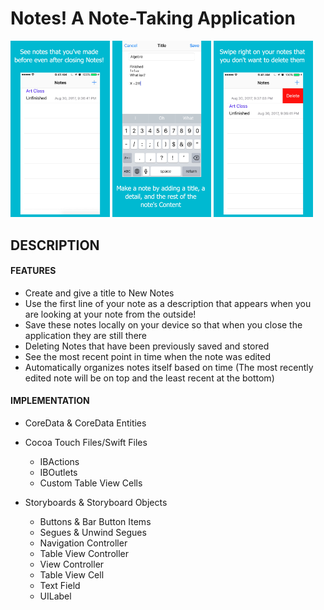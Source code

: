 # Notes! A Note-Taking Application


<p float ="left">
<img src="https://github.com/tommy-qiu/Notes-/blob/master/CompletionItems/app-screenshots/5.5-inch%20Screenshot%204.jpg" width="31.5%" height = "31.5%">


<img src ="https://github.com/tommy-qiu/Notes-/blob/master/CompletionItems/app-screenshots/5.5-inch%20Screenshot%202.jpg" width="31.5%" height = "31.5%">


<img src ="https://github.com/tommy-qiu/Notes-/blob/master/CompletionItems/app-screenshots/5.5-inch%20Screenshot%203.jpg" width="31.5%" height = "31.5%">



</p>


## DESCRIPTION

#### FEATURES
* Create and give a title to New Notes
* Use the first line of your note as a description that appears when you are looking at your note from the outside!
* Save these notes locally on your device so that when you close the application they are still there
* Deleting Notes that have been previously saved and stored
* See the most recent point in time when the note was edited
* Automatically organizes notes itself based on time (The most recently edited note will be on top and the least recent at the bottom)


#### IMPLEMENTATION
* CoreData & CoreData Entities

* Cocoa Touch Files/Swift Files
  * IBActions
  * IBOutlets
  * Custom Table View Cells


* Storyboards & Storyboard Objects
  * Buttons & Bar Button Items
  * Segues & Unwind Segues
  * Navigation Controller
  * Table View Controller
  * View Controller
  * Table View Cell
  * Text Field
  * UILabel
  
